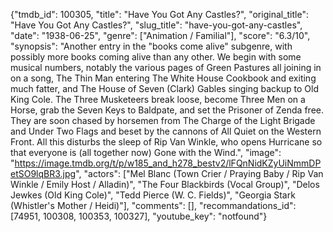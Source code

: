 {"tmdb_id": 100305, "title": "Have You Got Any Castles?", "original_title": "Have You Got Any Castles?", "slug_title": "have-you-got-any-castles", "date": "1938-06-25", "genre": ["Animation / Familial"], "score": "6.3/10", "synopsis": "Another entry in the \"books come alive\" subgenre, with possibly more books coming alive than any other. We begin with some musical numbers, notably the various pages of Green Pastures all joining in on a song, The Thin Man entering The White House Cookbook and exiting much fatter, and The House of Seven (Clark) Gables singing backup to Old King Cole. The Three Musketeers break loose, become Three Men on a Horse, grab the Seven Keys to Baldpate, and set the Prisoner of Zenda free. They are soon chased by horsemen from The Charge of the Light Brigade and Under Two Flags and beset by the cannons of All Quiet on the Western Front. All this disturbs the sleep of Rip Van Winkle, who opens Hurricane so that everyone is (all together now) Gone with the Wind.", "image": "https://image.tmdb.org/t/p/w185_and_h278_bestv2/lFQnNidKZyUiNmmDPetSO9lqBR3.jpg", "actors": ["Mel Blanc (Town Crier / Praying Baby / Rip Van Winkle / Emily Host / Alladin)", "The Four Blackbirds (Vocal Group)", "Delos Jewkes (Old King Cole)", "Tedd Pierce (W. C. Fields)", "Georgia Stark (Whistler's Mother / Heidi)"], "comments": [], "recommandations_id": [74951, 100308, 100353, 100327], "youtube_key": "notfound"}
